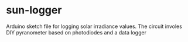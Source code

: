 # sun-logger
Arduino sketch file for logging solar irradiance values. The circuit involes DIY pyranometer based on photodiodes and a data logger
